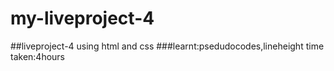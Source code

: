 # my-liveproject-4
##liveproject-4 using html and css
###learnt:psedudocodes,lineheight
time taken:4hours
